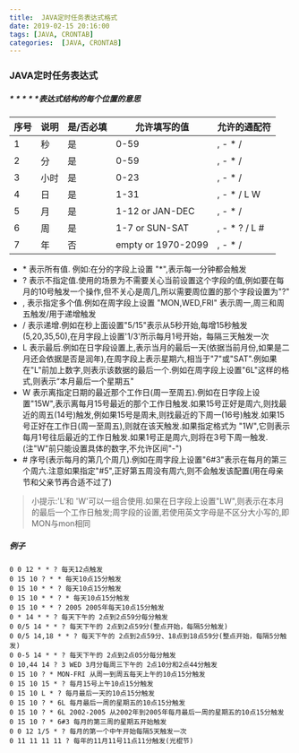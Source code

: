 ```yaml
---
title:  JAVA定时任务表达式格式
date: 2019-02-15 20:16:00
tags: [JAVA, CRONTAB]
categories:  [JAVA, CRONTAB]
---
```

### JAVA定时任务表达式

##### * * * * *表达式结构的每个位置的意思

| 序号 | 说明 | 是/否必填 | 允许填写的值 | 允许的通配符 |
|---|---|---|---|---|
| 1 | 秒 | 是 | 0-59 | , - * / |
| 2 | 分 | 是 | 0-59 | , - * / |
| 3 | 小时 | 是 | 0-23 | , - * / |
| 4 | 日 | 是 | 1-31 | , - * / L W |
| 5 | 月 | 是 | 1-12 or JAN-DEC | , - * / |
| 6 | 周 | 是 | 1-7 or SUN-SAT | , - * ? / L # |
| 7 | 年 | 否 | empty or 1970-2099 | , - * / |

- \* 表示所有值. 例如:在分的字段上设置 "*",表示每一分钟都会触发
- \? 表示不指定值.使用的场景为不需要关心当前设置这个字段的值,例如要在每月的10号触发一个操作,但不关心是周几,所以需要周位置的那个字段设置为"?"
- \, 表示指定多个值.例如在周字段上设置 "MON,WED,FRI" 表示周一,周三和周五触发/用于递增触发
- \/ 表示递增.例如在秒上面设置"5/15"表示从5秒开始,每增15秒触发(5,20,35,50),在月字段上设置'1/3'所示每月1号开始，每隔三天触发一次
- L 表示最后.例如在日字段设置上,表示当月的最后一天(依据当前月份,如果是二月还会依据是否是润年),在周字段上表示星期六,相当于"7"或"SAT".例如果在"L"前加上数字,则表示该数据的最后一个.例如在周字段上设置"6L"这样的格式,则表示“本月最后一个星期五"
- W 表示离指定日期的最近那个工作日(周一至周五).例如在日字段上设置"15W",表示离每月15号最近的那个工作日触发.如果15号正好是周六,则找最近的周五(14号)触发,例如果15号是周未,则找最近的下周一(16号)触发.如果15号正好在工作日(周一至周五),则就在该天触发.如果指定格式为 "1W",它则表示每月1号往后最近的工作日触发.如果1号正是周六,则将在3号下周一触发.(注"W"前只能设置具体的数字,不允许区间"-")
- \# 序号(表示每月的第几个周几).例如在周字段上设置"6#3"表示在每月的第三个周六.注意如果指定"#5",正好第五周没有周六,则不会触发该配置(用在母亲节和父亲节再合适不过了)

> 小提示:'L'和 'W'可以一组合使用.如果在日字段上设置"LW",则表示在本月的最后一个工作日触发;周字段的设置,若使用英文字母是不区分大小写的,即MON与mon相同

##### 例子

```
0 0 12 * * ? 每天12点触发
0 15 10 ? * * 每天10点15分触发
0 15 10 * * ? 每天10点15分触发
0 15 10 * * ? * 每天10点15分触发
0 15 10 * * ? 2005 2005年每天10点15分触发
0 * 14 * * ? 每天下午的 2点到2点59分每分触发
0 0/5 14 * * ? 每天下午的 2点到2点59分(整点开始，每隔5分触发)
0 0/5 14,18 * * ? 每天下午的 2点到2点59分、18点到18点59分(整点开始，每隔5分触发)
0 0-5 14 * * ? 每天下午的 2点到2点05分每分触发
0 10,44 14 ? 3 WED 3月分每周三下午的 2点10分和2点44分触发
0 15 10 ? * MON-FRI 从周一到周五每天上午的10点15分触发
0 15 10 15 * ? 每月15号上午10点15分触发
0 15 10 L * ? 每月最后一天的10点15分触发
0 15 10 ? * 6L 每月最后一周的星期五的10点15分触发
0 15 10 ? * 6L 2002-2005 从2002年到2005年每月最后一周的星期五的10点15分触发
0 15 10 ? * 6#3 每月的第三周的星期五开始触发
0 0 12 1/5 * ? 每月的第一个中午开始每隔5天触发一次
0 11 11 11 11 ? 每年的11月11号11点11分触发(光棍节)
```